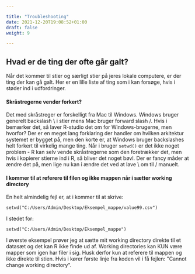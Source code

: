 ```yaml
---

title: "Troubleshooting"
date: 2021-12-20T19:08:52+01:00
draft: false
weight: 9

---
```




## Hvad er de ting der ofte går galt?

Når det kommer til stier og særligt stier på jeres lokale computere, er der ting der kan gå galt. Her er en lille liste af ting som i kan forsøge, hvis i støder ind i udfordringer.

#### Skråstregerne vender forkert?

Det med skråstreger er forskelligt fra Mac til Windows. Windows bruger generelt backslash \ i stier mens Mac bruger forward slash /. Hvis i bemærker det, så laver R-studio det om for Windows-brugerne, men hvorfor? Der er en meget lang forklaring der handler om hvilken arkitektur systemet er bygget på, men den korte er, at Windows bruger backslashes helt forkert til virkelig mange ting. Når i bruger ```setwd()``` er det ikke noget problem - R kan selv vende skråstregerne som den foretrækker det, men hvis i kopierer stierne ind i R, så bliver det noget bøvl. Der er fancy måder at ændre det på, men lige nu kan i ændre det ved at lave \ om til / manuelt.



#### I kommer til at referere til filen og ikke mappen når i sætter working directory

En helt almindelig fejl er, at i kommer til at skrive: 

```setwd("C:/Users/Admin/Desktop/Eksempel_mappe/value99.csv")```

I stedet for:

```setwd("C:/Users/Admin/Desktop/Eksempel_mappe")```

I øverste eksempel prøver jeg at sætte mit working directory direkte til et datasæt og det kan R ikke finde ud af. Working directories kan KUN være mapper som igen har filer i sig. Husk derfor kun at referere til mappen og ikke direkte til stien. Hvis i kører første linje fra koden vil i få fejlen: "Cannot change working directory".



